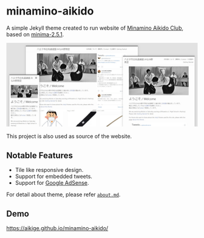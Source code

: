 # minamino-aikido

A simple Jekyll theme created to run website of [Minamino Aikido Club](https://minamino-aikido.github.io/),
based on [minima-2.5.1](https://github.com/jekyll/minima/releases/tag/v2.5.1).

![Screenshots](assets/img/screenshots.jpg)

This project is also used as source of the website.

## Notable Features

* Tile like responsive design.
* Support for embedded tweets.
* Support for [Google AdSense](https://www.google.com/adsense).

For detail about theme, please refer [`about.md`](about.md).

## Demo

https://aikige.github.io/minamino-aikido/
